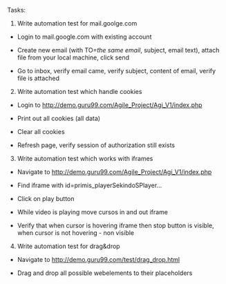 Tasks:

1. Write automation test for mail.goolge.com

- Login to mail.google.com with existing account

- Create new email (with TO=*the same email*, subject, email text), attach file from your local machine, click send

- Go to inbox, verify email came, verify subject, content of email, verify file is attached


2. Write automation test which handle cookies

- Login to http://demo.guru99.com/Agile_Project/Agi_V1/index.php

- Print out all cookies (all data)

- Clear all cookies

- Refresh page, verify session of authorization still exists


3. Write automation test which works with iframes

- Navigate to http://demo.guru99.com/Agile_Project/Agi_V1/index.php

- Find iframe with id=primis_playerSekindoSPlayer...

- Click on play button

- While video is playing move cursos in and out iframe

- Verify that when cursor is hovering iframe then stop button is visible, when cursor is not hovering - non visible


4. Write automation test for drag&drop

- Navigate to http://demo.guru99.com/test/drag_drop.html

- Drag and drop all possible webelements to their placeholders
